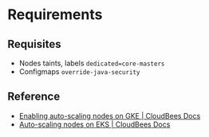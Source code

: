 
# Requirements

## Requisites

* Nodes taints, labels `dedicated=core-masters`
* Configmaps `override-java-security`

## Reference

* [Enabling auto-scaling nodes on GKE | CloudBees Docs](https://docs.cloudbees.com/docs/cloudbees-ci/latest/cloud-admin-guide/gke-auto-scaling-nodes)
* [Auto-scaling nodes on EKS | CloudBees Docs](https://docs.cloudbees.com/docs/cloudbees-ci/latest/cloud-admin-guide/eks-auto-scaling-nodes)
